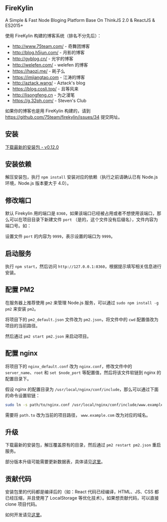 ## FireKylin

A Simple & Fast Node Bloging Platform Base On ThinkJS 2.0 & ReactJS & ES2015+

使用 FireKylin 构建的博客系统（排名不分先后）：

* http://www.75team.com/ - 奇舞团博客
* http://blog.h5jun.com/ - 月影的博客
* http://gyblog.cn/ - 光宇的博客
* http://welefen.com/ - welefen 的博客
* https://haozi.me/ - 耗子么
* https://imjiangtao.com - 江涛的博客
* http://aztack.wang/ - Aztack's blog
* https://blog.cosli.top/ - 且等风来
* http://lisongfeng.cn - 为之漫笔
* https://g.32ph.com/ - Steven's Club

如果你的博客也是用 FireKylin 构建的，请到 https://github.com/75team/firekylin/issues/34 提交网址。

## 安装

[下载最新的安装包 - v0.12.0](http://firekylin.org/release/firekylin_0.12.0.tar.gz)

## 安装依赖

解压安装包，执行 `npm install` 安装对应的依赖（执行之前请确认已有 Node.js 环境，Node.js 版本要大于 4.0）。

## 修改端口

默认 Firekylin 用的端口是 `8360`，如果该端口已经被占用或者不想使用该端口，那么可以在项目目录下新建文件 `port` （是的，这个文件没有后缀名），文件内容为端口号。如：

设置文件 `port` 的内容为 `9999`，表示设置的端口为 `9999`。

## 启动服务

执行 `npm start`，然后访问 `http://127.0.0.1:8360`，根据提示填写相关信息进行安装。

## 配置 PM2

在服务器上推荐使用 `pm2` 来管理 Node.js 服务，可以通过 `sudo npm install -g pm2` 来安装 `pm2`。

将项目下的 `pm2_default.json` 文件改为 `pm2.json`，将文件中的 `cwd` 配置值改为项目的当前路径。

然后通过 `pm2 start pm2.json` 来启动项目。

## 配置 nginx

将项目下的 `nginx_default.conf` 改为 `nginx.conf`，修改文件中的 `server_name`、`root` 和 `set $node_port` 等配置值，然后将该文件软链到 nginx 的配置目录下。

假设 nginx 的配置目录为 `/usr/local/nginx/conf/include`，那么可以通过下面的命令设置软链：

```sh
sudo ln -s path/to/nginx.conf /usr/local/nginx/conf/include/www.example.com.conf
```

需要将 `path.to` 改为当前的项目路径， `www.example.com` 改为对应的域名。

## 升级

下载最新的安装包，解压覆盖原有的目录，然后通过 `pm2 restart pm2.json` 重启服务。

部分版本升级可能需要更新数据表，具体请见[这里](https://github.com/75team/firekylin/wiki/%E7%89%88%E6%9C%AC%E5%8D%87%E7%BA%A7)。

## 贡献代码

安装包里的代码都是编译后的（如：React 代码已经编译，HTML、JS、CSS 都已经压缩，并且使用了 LocalStorage 等优化技术）。如果想贡献代码，可以直接 clone 项目代码。

如何开发请见[这里](https://github.com/75team/firekylin/wiki/%E5%A6%82%E4%BD%95%E8%B4%A1%E7%8C%AE%E4%BB%A3%E7%A0%81%EF%BC%9F)。
